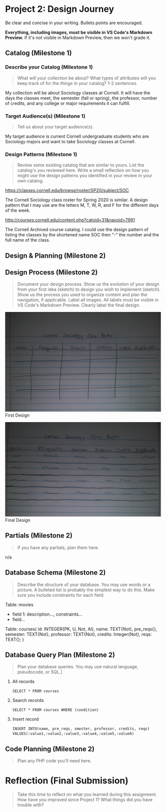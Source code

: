 # Project 2: Design Journey

Be clear and concise in your writing. Bullets points are encouraged.

**Everything, including images, must be visible in VS Code's Markdown Preview.** If it's not visible in Markdown Preview, then we won't grade it.

## Catalog (Milestone 1)

### Describe your Catalog (Milestone 1)
> What will your collection be about? What types of attributes will you keep track of for the *things* in your catalog? 1-2 sentences.

My collection will be about Sociology classes at Cornell. It will have the days the classes meet, the semester (fall or spring), the professor, number of credits, and any college or major requirements it can fulfill.

### Target Audience(s) (Milestone 1)
> Tell us about your target audience(s).

My target audience is current Cornell undergraduate students who are Sociology majors and want to take Sociology classes at Cornell.

### Design Patterns (Milestone 1)
> Review some existing catalog that are similar to yours. List the catalog's you reviewed here. Write a small reflection on how you might use the design patterns you identified in your review in your own catalog.

https://classes.cornell.edu/browse/roster/SP20/subject/SOC

The Cornell Sociology class roster for Spring 2020 is similar. A design pattern that I may use are the letters M, T, W, R, and F for the different days of the week.

http://courses.cornell.edu/content.php?catoid=31&navoid=7991

The Cornell Archived course catalog. I could use the design pattern of listing the classes by the shortened name SOC then "-" the number and the full name of the class.



## Design & Planning (Milestone 2)

## Design Process (Milestone 2)
> Document your design process. Show us the evolution of your design from your first idea (sketch) to design you wish to implement (sketch). Show us the process you used to organize content and plan the navigation, if applicable.
> Label all images. All labels must be visible in VS Code's Markdown Preview.
> Clearly label the final design.

![alt:"first design"](first_design.jpg)
First Design


![alt:"second design"](second_design.jpg)
Final Design


## Partials (Milestone 2)
> If you have any partials, plan them here.

n/a

## Database Schema (Milestone 2)
> Describe the structure of your database. You may use words or a picture. A bulleted list is probably the simplest way to do this. Make sure you include constraints for each field.

Table: movies
- field 1: description..., constraints...
- field...

Table: courses(
    id: INTEGER{PK, U, Not, AI},
    name: TEXT{Not},
    pre_reqs{},
    semester: TEXT{Not},
    professor: TEXT{Not},
    credits: Integer{Not},
    reqs: TEXT{};
)


## Database Query Plan (Milestone 2)
> Plan your database queries. You may use natural language, pseudocode, or SQL.]

1. All records

    ```
    SELECT * FROM courses
    ```

2. Search records

    ```
    SELECT * FROM courses WHERE (condition)
    ```

3. Insert record

    ```
    INSERT INTO(name, pre_reqs, smester, professor, credits, reqs)
    VALUES(:value1,:value2,:value3,:value4,:value5,:value6)
    ```


## Code Planning (Milestone 2)
> Plan any PHP code you'll need here.

<? php
$db=open_sqlite_db("secure/courses.sqlite");

$sql="SELECT * FROM courses;"
$result = exec_sql_query($db, $sql);
?>


# Reflection (Final Submission)
> Take this time to reflect on what you learned during this assignment. How have you improved since Project 1? What things did you have trouble with?
